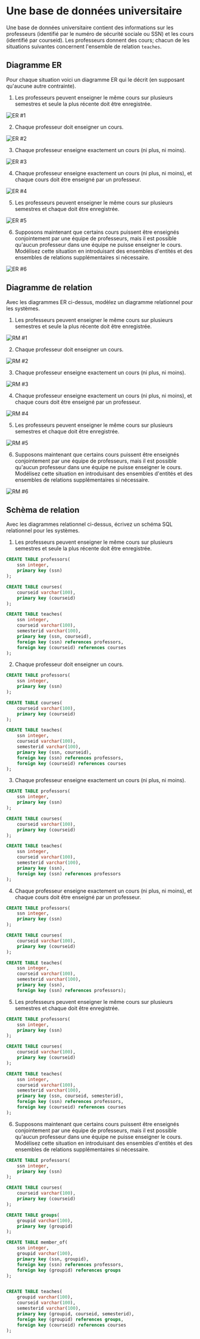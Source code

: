 # Une base de données universitaire

Une base de données universitaire contient des informations sur les professeurs
(identifié par le numéro de sécurité sociale ou SSN) et les cours
(identifié par courseid). Les professeurs donnent des cours; chacun de
les situations suivantes concernent l'ensemble de relation `teaches`.

## Diagramme ER

Pour chaque situation voici un diagramme ER qui le décrit
(en supposant qu'aucune autre contrainte).

1) Les professeurs peuvent enseigner le même cours sur plusieurs semestres et seule la plus récente doit être enregistrée.

![ER #1](assets/er_01.png)

2) Chaque professeur doit enseigner un cours.

![ER #2](assets/er_02.png)

3) Chaque professeur enseigne exactement un cours (ni plus, ni moins).

![ER #3](assets/er_03.png)

4) Chaque professeur enseigne exactement un cours (ni plus, ni moins), et chaque cours doit être enseigné par un professeur.

![ER #4](assets/er_04.png)

5) Les professeurs peuvent enseigner le même cours sur plusieurs semestres et chaque doit être enregistrée.

![ER #5](assets/er_05.png)

6) Supposons maintenant que certains cours puissent être enseignés conjointement par une équipe de professeurs, mais il est possible qu'aucun professeur dans une équipe ne puisse enseigner le cours. Modélisez cette situation en introduisant des ensembles d'entités et des ensembles de relations supplémentaires si nécessaire.

![ER #6](assets/er_06.png)

## Diagramme de relation

Avec les diagrammes ER ci-dessus, modèlez un diagramme relationnel pour les systèmes.

1) Les professeurs peuvent enseigner le même cours sur plusieurs semestres et seule la plus récente doit être enregistrée.

![RM #1](assets/sol/rm_01.PNG)

2) Chaque professeur doit enseigner un cours.

![RM #2](assets/sol/rm_02.PNG)

3) Chaque professeur enseigne exactement un cours (ni plus, ni moins).

![RM #3](assets/sol/rm_03.PNG)

4) Chaque professeur enseigne exactement un cours (ni plus, ni moins), et chaque cours doit être enseigné par un professeur.

![RM #4](assets/sol/rm_04.PNG)

5) Les professeurs peuvent enseigner le même cours sur plusieurs semestres et chaque doit être enregistrée.

![RM #5](assets/sol/rm_05.PNG)

6) Supposons maintenant que certains cours puissent être enseignés conjointement par une équipe de professeurs, mais il est possible qu'aucun professeur dans une équipe ne puisse enseigner le cours. Modélisez cette situation en introduisant des ensembles d'entités et des ensembles de relations supplémentaires si nécessaire.

![RM #6](assets/sol/rm_06.PNG)

## Schèma de relation

Avec les diagrammes relationnel ci-dessus, écrivez un schéma SQL relationnel pour les systèmes.

1) Les professeurs peuvent enseigner le même cours sur plusieurs semestres et seule la plus récente doit être enregistrée.

```sql
CREATE TABLE professors(
	ssn integer, 
	primary key (ssn)
);

CREATE TABLE courses(
	courseid varchar(100), 
	primary key (courseid)
);

CREATE TABLE teaches(
	ssn integer,
	courseid varchar(100),
	semesterid varchar(100), 
	primary key (ssn, courseid),
	foreign key (ssn) references professors,
	foreign key (courseid) references courses
);
```

2) Chaque professeur doit enseigner un cours.


```sql
CREATE TABLE professors(
	ssn integer, 
	primary key (ssn)
);

CREATE TABLE courses(
	courseid varchar(100), 
	primary key (courseid)
);

CREATE TABLE teaches(
	ssn integer,
	courseid varchar(100),
	semesterid varchar(100), 
	primary key (ssn, courseid),
	foreign key (ssn) references professors,
	foreign key (courseid) references courses
);
```
3) Chaque professeur enseigne exactement un cours (ni plus, ni moins).

```sql
CREATE TABLE professors(
	ssn integer, 
	primary key (ssn)
);

CREATE TABLE courses(
	courseid varchar(100), 
	primary key (courseid)
);

CREATE TABLE teaches(
	ssn integer,
	courseid varchar(100),
	semesterid varchar(100), 
	primary key (ssn),
	foreign key (ssn) references professors
);
```

4) Chaque professeur enseigne exactement un cours (ni plus, ni moins), et chaque cours doit être enseigné par un professeur.

```sql
CREATE TABLE professors(
	ssn integer, 
	primary key (ssn)
);

CREATE TABLE courses(
	courseid varchar(100), 
	primary key (courseid)
);

CREATE TABLE teaches(
	ssn integer,
	courseid varchar(100),
	semesterid varchar(100), 
	primary key (ssn),
	foreign key (ssn) references professors);
```

5) Les professeurs peuvent enseigner le même cours sur plusieurs semestres et chaque doit être enregistrée.

```sql
CREATE TABLE professors(
	ssn integer, 
	primary key (ssn)
);

CREATE TABLE courses(
	courseid varchar(100), 
	primary key (courseid)
);

CREATE TABLE teaches(
	ssn integer,
	courseid varchar(100),
	semesterid varchar(100), 
	primary key (ssn, courseid, semesterid),
	foreign key (ssn) references professors,
	foreign key (courseid) references courses
);
```

6) Supposons maintenant que certains cours puissent être enseignés conjointement par une équipe de professeurs, mais il est possible qu'aucun professeur dans une équipe ne puisse enseigner le cours. Modélisez cette situation en introduisant des ensembles d'entités et des ensembles de relations supplémentaires si nécessaire.

```sql
CREATE TABLE professors(
	ssn integer, 
	primary key (ssn)
);

CREATE TABLE courses(
	courseid varchar(100), 
	primary key (courseid)
);

CREATE TABLE groups(
	groupid varchar(100),
	primary key (groupid)
);

CREATE TABLE member_of(
	ssn integer, 
	groupid varchar(100),
	primary key (ssn, groupid),
	foreign key (ssn) references professors,
	foreign key (groupid) references groups
);


CREATE TABLE teaches(
	groupid varchar(100),
	courseid varchar(100),
	semesterid varchar(100), 
	primary key (groupid, courseid, semesterid),
	foreign key (groupid) references groups,
	foreign key (courseid) references courses
);
```